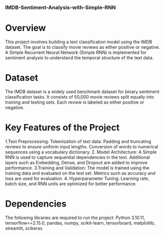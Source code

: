 ### IMDB-Sentiment-Analysis-with-Simple-RNN

# Overview
This project involves building a text classification model using the IMDB dataset. The goal is to classify movie reviews as either positive or negative. A Simple Recurrent Neural Network (Simple RNN) is implemented for sentiment analysis to understand the temporal structure of the text data.

# Dataset
The IMDB dataset is a widely used benchmark dataset for binary sentiment classification tasks. It consists of 50,000 movie reviews split equally into training and testing sets. Each review is labeled as either positive or negative.

# Key Features of the Project
1.Text Preprocessing:
Tokenization of text data.
Padding and truncating reviews to ensure uniform input lengths.
Conversion of words to numerical sequences using a vocabulary dictionary.
2. Model Architecture:
A Simple RNN is used to capture sequential dependencies in the text.
Additional layers such as Embedding, Dense, and Dropout are added to improve performance.
3.Training and Validation:
The model is trained using the training data and evaluated on the test set.
Metrics such as accuracy and loss are used for evaluation.
4. Hyperparameter Tuning:
Learning rate, batch size, and RNN units are optimized for better performance.

# Dependencies
The following libraries are required to run the project:
Python 3.10.11,
tensorflow==2.15.0,
pandas,
numpy,
scikit-learn,
tensorboard,
matplotlib,
streamlit,
scikeras
